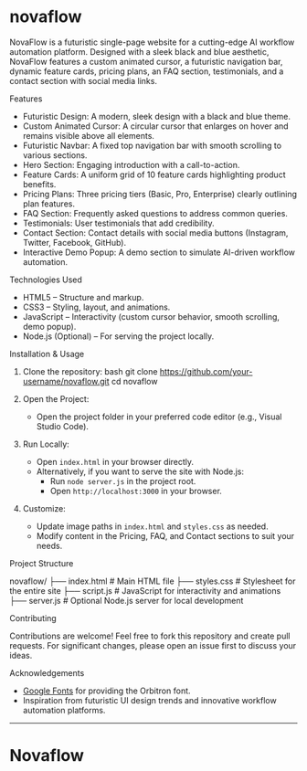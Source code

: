 # novaflow

NovaFlow is a futuristic single-page website for a cutting-edge AI workflow automation platform. Designed with a sleek black and blue aesthetic, NovaFlow features a custom animated cursor, a futuristic navigation bar, dynamic feature cards, pricing plans, an FAQ section, testimonials, and a contact section with social media links.

Features

- Futuristic Design: A modern, sleek design with a black and blue theme.
- Custom Animated Cursor: A circular cursor that enlarges on hover and remains visible above all elements.
- Futuristic Navbar: A fixed top navigation bar with smooth scrolling to various sections.
- Hero Section: Engaging introduction with a call-to-action.
- Feature Cards: A uniform grid of 10 feature cards highlighting product benefits.
- Pricing Plans: Three pricing tiers (Basic, Pro, Enterprise) clearly outlining plan features.
- FAQ Section: Frequently asked questions to address common queries.
- Testimonials: User testimonials that add credibility.
- Contact Section: Contact details with social media buttons (Instagram, Twitter, Facebook, GitHub).
- Interactive Demo Popup: A demo section to simulate AI-driven workflow automation.

Technologies Used

- HTML5 – Structure and markup.
- CSS3 – Styling, layout, and animations.
- JavaScript – Interactivity (custom cursor behavior, smooth scrolling, demo popup).
- Node.js (Optional) – For serving the project locally.

 Installation & Usage

1. Clone the repository:
   bash
   git clone https://github.com/your-username/novaflow.git
   cd novaflow
   

2. Open the Project:
   - Open the project folder in your preferred code editor (e.g., Visual Studio Code).

3. Run Locally:
   - Open `index.html` in your browser directly.
   - Alternatively, if you want to serve the site with Node.js:
     - Run `node server.js` in the project root.
     - Open `http://localhost:3000` in your browser.

4. Customize:
   - Update image paths in `index.html` and `styles.css` as needed.
   - Modify content in the Pricing, FAQ, and Contact sections to suit your needs.

 Project Structure


novaflow/
├── index.html        # Main HTML file
├── styles.css        # Stylesheet for the entire site
├── script.js         # JavaScript for interactivity and animations
├── server.js         # Optional Node.js server for local development


 Contributing

Contributions are welcome! Feel free to fork this repository and create pull requests. For significant changes, please open an issue first to discuss your ideas.



 Acknowledgements

- [Google Fonts](https://fonts.google.com/) for providing the Orbitron font.
- Inspiration from futuristic UI design trends and innovative workflow automation platforms.

---

# Novaflow
